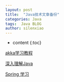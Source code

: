 ```yaml
---
layout: post
title:  "Java技术文章备份"
categories: Java
tags:  Java BLOG
author: silenxiao
---
```


* content
{:toc}

[akka学习教程](https://blog.csdn.net/column/details/14349.html)

[深入理解Java](https://blog.csdn.net/javazejian)

[Spring 学习](https://blog.csdn.net/windsunmoon/article/category/2848657)